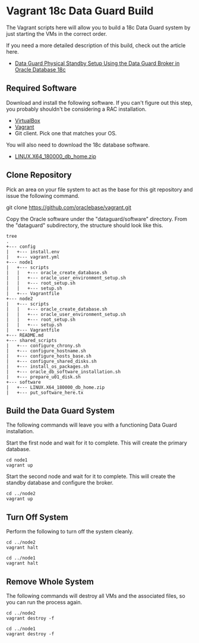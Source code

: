 # Vagrant 18c Data Guard Build

The Vagrant scripts here will allow you to build a 18c Data Guard system by just starting the VMs in the correct order.

If you need a more detailed description of this build, check out the article here.

* [Data Guard Physical Standby Setup Using the Data Guard Broker in Oracle Database 18c](https://oracle-base.com/articles/18c/data-guard-setup-using-broker-18c)

## Required Software

Download and install the following software. If you can't figure out this step, you probably shouldn't be considering a RAC installation.

* [VirtualBox](https://www.virtualbox.org/wiki/Downloads)
* [Vagrant](https://www.vagrantup.com/downloads.html)
* Git client. Pick one that matches your OS.

You will also need to download the 18c database software.

* [LINUX.X64_180000_db_home.zip](https://www.oracle.com/technetwork/database/enterprise-edition/downloads/oracle18c-linux-180000-5022980.html)

## Clone Repository

Pick an area on your file system to act as the base for this git repository and issue the following command.

git clone https://github.com/oraclebase/vagrant.git

Copy the Oracle software under the "dataguard/software" directory. From the "dataguard" subdirectory, the structure should look like this.

```
tree
.
+--- config
|   +--- install.env
|   +--- vagrant.yml
+--- node1
|   +--- scripts
|   |   +--- oracle_create_database.sh
|   |   +--- oracle_user_environment_setup.sh
|   |   +--- root_setup.sh
|   |   +--- setup.sh
|   +--- Vagrantfile
+--- node2
|   +--- scripts
|   |   +--- oracle_create_database.sh
|   |   +--- oracle_user_environment_setup.sh
|   |   +--- root_setup.sh
|   |   +--- setup.sh
|   +--- Vagrantfile
+--- README.md
+--- shared_scripts
|   +--- configure_chrony.sh
|   +--- configure_hostname.sh
|   +--- configure_hosts_base.sh
|   +--- configure_shared_disks.sh
|   +--- install_os_packages.sh
|   +--- oracle_db_software_installation.sh
|   +--- prepare_u01_disk.sh
+--- software
|   +--- LINUX.X64_180000_db_home.zip
|   +--- put_software_here.tx
```

## Build the Data Guard System

The following commands will leave you with a functioning Data Guard installation.

Start the first node and wait for it to complete. This will create the primary database.

```
cd node1
vagrant up
```

Start the second node and wait for it to complete. This will create the standby database and configure the broker.

```
cd ../node2
vagrant up
```

## Turn Off System

Perform the following to turn off the system cleanly.

```
cd ../node2
vagrant halt

cd ../node1
vagrant halt
```

## Remove Whole System

The following commands will destroy all VMs and the associated files, so you can run the process again.

```
cd ../node2
vagrant destroy -f

cd ../node1
vagrant destroy -f
```
